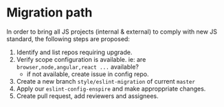 # Migration path

In order to bring all JS projects (internal & external) to comply with new JS standard, the following steps are proposed:

1. Identify and list repos requiring upgrade.
1. Verify scope configuration is available. ie: are `browser,node,angular,react ...` available?
    * if not available, create issue in config repo.
1. Create a new branch `style/eslint-migration` of current `master`
1. Apply our `eslint-config-enspire` and make approppriate changes.
1. Create pull request, add reviewers and assignees.
